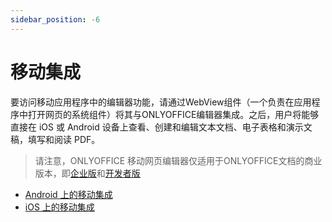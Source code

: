 ```yaml
---
sidebar_position: -6
---
```


# 移动集成

要访问移动应用程序中的编辑器功能，请通过WebView组件（一个负责在应用程序中打开网页的系统组件）将其与ONLYOFFICE编辑器集成。之后，用户将能够直接在 iOS 或 Android 设备上查看、创建和编辑文本文档、电子表格和演示文稿，填写和阅读 PDF。

> 请注意，ONLYOFFICE 移动网页编辑器仅适用于ONLYOFFICE文档的商业版本，即[企业版](https://www.onlyoffice.com/zh/docs-enterprise.aspx)和[开发者版](https://www.onlyoffice.com/zh/developer-edition.aspx)

- [Android 上的移动集成](mobile-integration-on-android-devices.md)
- [iOS 上的移动集成](mobile-integration-on-ios-devices.md)
